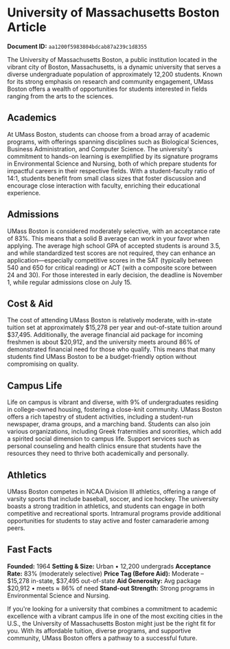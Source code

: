 # University of Massachusetts Boston Article

**Document ID:** `aa1200f5983804bdcab87a239c1d8355`

The University of Massachusetts Boston, a public institution located in the vibrant city of Boston, Massachusetts, is a dynamic university that serves a diverse undergraduate population of approximately 12,200 students. Known for its strong emphasis on research and community engagement, UMass Boston offers a wealth of opportunities for students interested in fields ranging from the arts to the sciences.

## Academics
At UMass Boston, students can choose from a broad array of academic programs, with offerings spanning disciplines such as Biological Sciences, Business Administration, and Computer Science. The university's commitment to hands-on learning is exemplified by its signature programs in Environmental Science and Nursing, both of which prepare students for impactful careers in their respective fields. With a student-faculty ratio of 14:1, students benefit from small class sizes that foster discussion and encourage close interaction with faculty, enriching their educational experience.

## Admissions
UMass Boston is considered moderately selective, with an acceptance rate of 83%. This means that a solid B average can work in your favor when applying. The average high school GPA of accepted students is around 3.5, and while standardized test scores are not required, they can enhance an application—especially competitive scores in the SAT (typically between 540 and 650 for critical reading) or ACT (with a composite score between 24 and 30). For those interested in early decision, the deadline is November 1, while regular admissions close on July 15.

## Cost & Aid
The cost of attending UMass Boston is relatively moderate, with in-state tuition set at approximately $15,278 per year and out-of-state tuition around $37,495. Additionally, the average financial aid package for incoming freshmen is about $20,912, and the university meets around 86% of demonstrated financial need for those who qualify. This means that many students find UMass Boston to be a budget-friendly option without compromising on quality.

## Campus Life
Life on campus is vibrant and diverse, with 9% of undergraduates residing in college-owned housing, fostering a close-knit community. UMass Boston offers a rich tapestry of student activities, including a student-run newspaper, drama groups, and a marching band. Students can also join various organizations, including Greek fraternities and sororities, which add a spirited social dimension to campus life. Support services such as personal counseling and health clinics ensure that students have the resources they need to thrive both academically and personally.

## Athletics
UMass Boston competes in NCAA Division III athletics, offering a range of varsity sports that include baseball, soccer, and ice hockey. The university boasts a strong tradition in athletics, and students can engage in both competitive and recreational sports. Intramural programs provide additional opportunities for students to stay active and foster camaraderie among peers.

## Fast Facts
**Founded:** 1964
**Setting & Size:** Urban • 12,200 undergrads
**Acceptance Rate:** 83% (moderately selective)
**Price Tag (Before Aid):** Moderate – $15,278 in-state, $37,495 out-of-state
**Aid Generosity:** Avg package $20,912 • meets ≈ 86% of need
**Stand-out Strength:** Strong programs in Environmental Science and Nursing.

If you're looking for a university that combines a commitment to academic excellence with a vibrant campus life in one of the most exciting cities in the U.S., the University of Massachusetts Boston might just be the right fit for you. With its affordable tuition, diverse programs, and supportive community, UMass Boston offers a pathway to a successful future.
